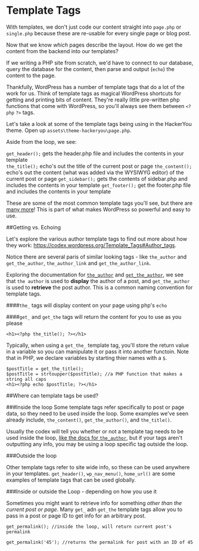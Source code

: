 # Template Tags

With templates, we don't just code our content straight into `page.php` or `single.php` because these are re-usable for every single page or blog post.

Now that we know _which_ pages describe the layout. How do we get the content from the backend into our templates?

If we writing a PHP site from scratch, we'd have to connect to our database, query the database for the content, then parse and output (`echo`) the content to the page.

Thankfully, WordPress has a number of template tags that do a lot of the work for us. Think of template tags as magical WordPress shortcuts for getting and printing bits of content. They're really little pre-written php functions that come with WordPress, so you'll always see them between `<?php` `?>` tags.

Let's take a look at some of the template tags being using in the HackerYou theme. Open up `assets\theme-hackeryou\page.php`.

Aside from the loop, we see:

`get_header();` gets the header.php file and includes the contents in your template  
`the_title();` echo's out the title of the current post or page
`the_content();`  echo's out the content (what was added via the WYSIWYG editor) of the current post or page
`get_sidebar();` gets the contents of sidebar.php and includes the contents in your template
`get_footer();` get the footer.php file and includes the contents in your template  

These are some of the most common template tags you'll see, but there are [many more](https://codex.wordpress.org/Template_Tags)! This is part of what makes WordPress so powerful and easy to use. 

##Getting vs. Echoing

Let's explore the various author template tags to find out more about how they work: <https://codex.wordpress.org/Template_Tags#Author_tags>.

Notice there are several paris of similar looking tags - like `the_author` and `get_the_author`, `the_author_link`  and `get_the_author_link`.

Exploring the documentation for [`the_author`](https://codex.wordpress.org/Function_Reference/the_author) and [`get_the_author`](https://codex.wordpress.org/Function_Reference/get_the_author),
we see that `the author` is used to **display** the author of a post, and `get_the_author` is used to **retrieve** the post author.  This is a common naming convention for template tags.

####`the_` tags will display content on your page using php's `echo`

####`get_` and `get_the` tags will return the content for you to use as you please

`<h1><?php the_title(); ?></h1>`

Typically, when using a `get_the_` template tag, you'll store the return value in a variable so you can manipulate it or pass it into another functoin. Note that in PHP, we declare variables by starting thier names with a `$`.

    $postTitle = get_the_title();
    $postTitle = strtoupper($postTitle); //a PHP function that makes a string all caps
    <h1><?php echo $postTitle; ?></h1>


##Where can template tags be used?

###Inside the loop
Some template tags refer specifically to post or page data, so they need to be used inside the loop.  Some examples we've seen already include, `the_content()`, `get_the_author()`, and `the_title()`. 

Usually the codex will tell you whether or not a template tag needs to be used inside the loop, [like the docs for `the_author`](https://codex.wordpress.org/Function_Reference/the_author), but if your tags aren't outputting any info, you may be using a loop specific tag outside the loop.  

###Outside the loop

Other template tags refer to site wide info, so these can be used anywhere in your templates. `get_header()`,  `wp_nav_menu()`, `home_url()` are some examples of template tags that can be used globally.

###Inside or outside the Loop - depending on how you use it

Sometimes you might want to retrieve info for something *other than the current post or page*.  Many `get_` adn `get_the` template tags allow you to pass in a post or page ID to get info for an arbitrary post.

    get_permalink(); //inside the loop, will return current post's permalink

    get_permalink('45'); //returns the permalink for post with an ID of 45

